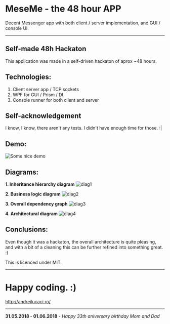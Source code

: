 # MeseMe - the 48 hour APP
Decent Messenger app with both client / server implementation, and GUI / console UI.

-----
## Self-made 48h Hackaton
This application was made in a self-driven hackaton of aprox ~48 hours.

## Technologies:
1. Client server app / TCP sockets
2. WPF for GUI / Prism / DI
3. Console runner for both client and server

## Self-acknowledgement
I know, I know, there aren't any tests. I didn't have enough time for those. :|

## Demo:
![Some nice demo](https://i.imgur.com/hldMasy.gif)

## Diagrams:
**1. Inheritance hierarchy diagram**
![diag1](https://i.imgur.com/Xz3A6R4.png)

**2. Business logic diagram**
![diag2](https://i.imgur.com/8rXt2zr.png)

**3. Overall dependency graph**
![diag3](https://i.imgur.com/CQaX2EV.png)

**4. Architectural diagram**
![diag4](https://i.imgur.com/qxdkJVn.png)

## Conclusions:
Even though it was a hackaton, the overall architecture is quite pleasing, and with a bit of a cleaning this can be further refined into something great. :)

This is licenced under MIT.

---
# Happy coding. :)
http://andreilucaci.ro/

-----------
**31.05.2018 - 01.06.2018** - *Happy 33th aniversary birthday Mom and Dad*
